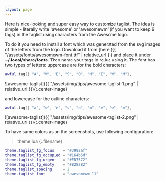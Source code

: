 ```yaml
---
layout: page
---
```


Here is nice-looking and super easy way to customize taglist. The idea is simple - literally write 'awesome' or 'awesomewm' (if you want to keep 9 tags) in the taglist using characters from the Awesome logo.

To do it you need to install a font which was generated from the svg images of the letters from the logo. Download it from [here]({{ "/assets/fonts/awesomewm-font.ttf" | relative_url }}) and place it under **~/.local/share/fonts**. Then name your tags in rc.lua using it. The font has two types of letters: uppercase are for the bold characters:

```lua
awful.tag({ "A", "W", "E", "S", "O", "M", "E", "W", "M"},
```

![awesome-taglist]({{ "/assets/img/tips/awesome-taglist-1.png" | relative_url }}){:.center-image}

and lowercase for the outline characters:

```lua
awful.tag({ "a", "w", "e", "s", "o", "m", "e", "w", "m"},
```

![awesome-taglist]({{ "/assets/img/tips/awesome-taglist-2.png" | relative_url }}){:.center-image}

To have same colors as on the screenshots, use following configuration:

>theme.lua
{:.filename}
```lua
theme.taglist_fg_focus    = "#3992af"
theme.taglist_fg_occupied = "#164b5d"
theme.taglist_fg_urgent   = "#ED7572"
theme.taglist_fg_empty    = "#828282"
theme.taglist_spacing     = 2
theme.taglist_font        = "awesomewm 11"
```
